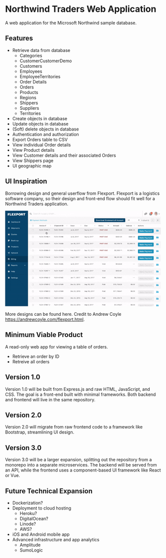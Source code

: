 # Northwind Traders Web Application
A web application for the Microsoft Northwind sample database.

## Features
- Retrieve data from database
  - Categories
  - CustomerCustomerDemo
  - Customers
  - Employees
  - EmployeeTerritories
  - Order Details
  - Orders
  - Products
  - Regions
  - Shippers
  - Suppliers
  - Territories
- Create objects in database
- Update objects in database
- (Soft) delete objects in database
- Authentication and authorization
- Export Orders table to CSV
- View individual Order details
- View Product details
- View Customer details and their associated Orders
- View Shippers page
- UI geographic map

## UI Inspiration
Borrowing design and general userflow from Flexport. Flexport is a logistics software company, so their design
and front-end flow should fit well for a Northwind Traders application.

![alt text](image.png)

More designs can be found here. Credit to Andrew Coyle https://andrewcoyle.com/flexport.html.

## Minimum Viable Product
A read-only web app for viewing a table of orders.

- Retrieve an order by ID
- Retreive all orders

## Version 1.0
Version 1.0 will be built from Express.js and raw HTML, JavaScript, and CSS. The goal is a front-end built with minimal frameworks. Both backend and frontend will live in the same repository.

## Version 2.0
Version 2.0 will migrate from raw frontend code to a framework like Bootstrap, streamlining UI design.

## Version 3.0
Version 3.0 will be a larger expansion, splitting out the repository from a monorepo into a separate microservices. The backend will be served from an API, while the frontend uses a component-based UI framework like React or Vue.

## Future Technical Expansion
- Dockerization?
- Deployment to cloud hosting
  - Heroku?
  - DigitalOcean?
  - Linode?
  - AWS?
- iOS and Android mobile app
- Advanced infrastructure and app analytics
  - Amplitude
  - SumoLogic